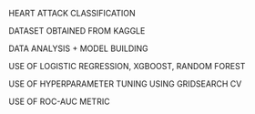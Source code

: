 HEART ATTACK CLASSIFICATION

DATASET OBTAINED FROM KAGGLE

DATA ANALYSIS + MODEL BUILDING

USE OF LOGISTIC REGRESSION, XGBOOST, RANDOM FOREST 

USE OF HYPERPARAMETER TUNING USING GRIDSEARCH CV 

USE OF ROC-AUC METRIC
